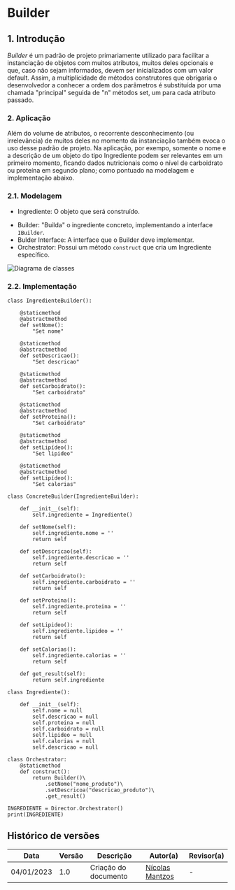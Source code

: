 # Builder

## 1. Introdução
*Builder* é um padrão de projeto primariamente utilizado para facilitar a instanciação de objetos com muitos atributos, muitos deles opcionais e que, caso não sejam informados,
devem ser inicializados com um valor default. Assim, a multiplicidade de métodos construtores que obrigaria o desenvolvedor a conhecer a ordem dos parâmetros é 
substituída por uma chamada "principal" seguida de "n" métodos set, um para cada atributo passado.


### 2. Aplicação

Além do volume de atributos, o recorrente desconhecimento (ou irrelevância) de muitos deles no momento da instanciação também evoca o uso desse padrão de projeto. Na aplicação, por exempo, somente o nome e a descrição de um objeto do tipo
Ingrediente podem ser relevantes em um primeiro momento, ficando dados nutricionais como o nível de carboidrato ou proteína em segundo plano; como pontuado na modelagem e implementação abaixo.

### 2.1. Modelagem

* Ingrediente: O objeto que será construído.
- Builder: "Builda" o ingrediente concreto, implementando a interface <code>IBuilder</code>.
- Bulder Interface: A interface que o Builder deve implementar.
- Orchestrator: Possui um método <code>construct</code> que cria um Ingrediente específico.

![Diagrama de classes](../../assets/novo_diagrama_classes_softstackhouse.jpeg)

### 2.2. Implementação
```
class IngredienteBuilder():

    @staticmethod
    @abstractmethod
    def setNome():
        "Set nome"

    @staticmethod
    @abstractmethod
    def setDescricao():
        "Set descricao"

    @staticmethod
    @abstractmethod
    def setCarboidrato():
        "Set carboidrato"

    @staticmethod
    @abstractmethod
    def setProteina():
        "Set carboidrato"
        
    @staticmethod
    @abstractmethod
    def setLipídeo():
        "Set lipideo"
    
    @staticmethod
    @abstractmethod
    def setLipídeo():
        "Set calorias"    

class ConcreteBuilder(IngredienteBuilder):

    def __init__(self):
        self.ingrediente = Ingrediente()

    def setNome(self):
        self.ingrediente.nome = ''
        return self

    def setDescricao(self):
        self.ingrediente.descricao = ''
        return self
        
    def setCarboidrato():
        self.ingrediente.carboidrato = ''
        return self

    def setProteina():
        self.ingrediente.proteina = ''
        return self
        
    def setLipideo():
        self.ingrediente.lipideo = ''
        return self
    
    def setCalorias():
        self.ingrediente.calorias = ''
        return self 

    def get_result(self):
        return self.ingrediente

class Ingrediente():

    def __init__(self):
        self.nome = null
        self.descricao = null
        self.proteina = null
        self.carboidrato = null
        self.lipideo = null
        self.calorias = null
        self.descricao = null

class Orchestrator:
    @staticmethod
    def construct():
        return Builder()\
            .setNome("nome_produto")\
            .setDescricoa("descricao_produto")\
            .get_result()

INGREDIENTE = Director.Orchestrator()
print(INGREDIENTE)
```

## Histórico de versões
| Data       | Versão |      Descrição       | Autor(a)                                      | Revisor(a) |
|------------| ------ | -------------------- |-----------------------------------------------|------------|
| 04/01/2023 | 1.0    | Criação do documento | [Nícolas Mantzos](https://github.com/ngm1450) | -          |

